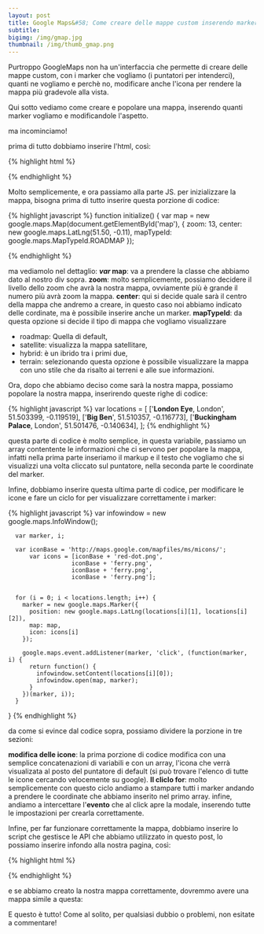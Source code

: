 ```yaml
---
layout: post
title: Google Maps&#58; Come creare delle mappe custom inserendo marker multipli e modificando le icone.
subtitle: 
bigimg: /img/gmap.jpg
thumbnail: /img/thumb_gmap.png
---
```


Purtroppo GoogleMaps non ha un'interfaccia che permette di creare delle mappe custom, con i marker che vogliamo (i puntatori per intenderci), quanti ne vogliamo e perchè no, modificare anche l'icona per rendere la mappa più gradevole alla vista.

Qui sotto vediamo come creare e popolare una mappa, inserendo quanti marker vogliamo e modificandole l'aspetto.

ma incominciamo!

prima di tutto dobbiamo inserire l'html, così:

{% highlight html %}
 <div id="map"></div>
{% endhighlight %}

Molto semplicemente, e ora passiamo alla parte JS.
per inizializzare la mappa, bisogna prima di tutto inserire questa porzione di codice:

{% highlight javascript %}
function initialize() {
var map = new google.maps.Map(document.getElementById('map'), {
        zoom: 13,
        center: new google.maps.LatLng(51.50, -0.11),
        mapTypeId: google.maps.MapTypeId.ROADMAP
      });

{% endhighlight %}

ma vediamolo nel dettaglio:
<b><i>var</i> map</b>: va a prendere la classe che abbiamo dato al nostro div sopra.
<b>zoom</b>: molto semplicemente, possiamo decidere il livello dello zoom che avrà la nostra mappa, ovviamente più è grande il numero più avrà zoom la mappa.
<b>center</b>: qui si decide quale sarà il centro della mappa che andremo a creare, in questo caso noi abbiamo indicato delle cordinate, ma è possibile inserire anche un marker.
<b>mapTypeId</b>: da questa opzione si decide il tipo di mappa che vogliamo visualizzare

* roadmap: Quella di default,
* satellite: visualizza la mappa satellitare,
* hybrid: è un ibrido tra i primi due,
* terrain: selezionando questa opzione è possibile visualizzare la mappa con uno stile che da risalto ai terreni e alle sue informazioni.

Ora, dopo che abbiamo deciso come sarà la nostra mappa, possiamo popolare la nostra mappa, inserirendo queste righe di codice:

{% highlight javascript %}
var locations = [
        ['<span style="font-weight: bold">London Eye</span>, London', 51.503399, -0.119519],
        ['<span style="font-weight: bold">Big Ben</span>', 51.510357, -0.116773],
        ['<span style="font-weight: bold">Buckingham Palace</span>, London', 51.501476, -0.140634],
      ];
{% endhighlight %}

questa parte di codice è molto semplice, in questa variabile, passiamo un array contentente le informazioni che ci servono per popolare la mappa, infatti nella prima parte inseriamo il markup e il testo che vogliamo che si visualizzi una volta cliccato sul puntatore, nella seconda parte le coordinate del marker.

Infine, dobbiamo inserire questa ultima parte di codice, per modificare le icone e fare un ciclo for per visualizzare correttamente i marker:

{% highlight javascript %}
 var infowindow = new google.maps.InfoWindow();
  
      var marker, i;
  
      var iconBase = 'http://maps.google.com/mapfiles/ms/micons/';
          var icons = [iconBase + 'red-dot.png',
                      iconBase + 'ferry.png',
                      iconBase + 'ferry.png',
                      iconBase + 'ferry.png'];
  
  
      for (i = 0; i < locations.length; i++) {  
        marker = new google.maps.Marker({
          position: new google.maps.LatLng(locations[i][1], locations[i][2]),
          map: map,
          icon: icons[i]
        });
  
        google.maps.event.addListener(marker, 'click', (function(marker, i) {
          return function() {
            infowindow.setContent(locations[i][0]);
            infowindow.open(map, marker);
          }
        })(marker, i));
      }
  }
{% endhighlight %}

da come si evince dal codice sopra, possiamo dividere la porzione in tre sezioni:

<b>modifica delle icone</b>: la prima porzione di codice modifica con una semplice concatenazioni di variabili e con un array, l'icona che verrà visualizata al posto del puntatore di default (si può trovare l'elenco di tutte le icone cercando velocemente su google).
<b>Il cliclo for</b>: molto semplicemente con questo ciclo andiamo a stampare tutti i marker andando a prendere le coordinate che abbiamo inserito nel primo array.
infine, andiamo a intercettare l'<b>evento</b> che al click apre la modale, inserendo tutte le impostazioni per crearla correttamente.

Infine, per far funzionare correttamente la mappa, dobbiamo inserire lo script che gestisce le API che abbiamo utilizzato in questo post, lo possiamo inserire infondo alla nostra pagina, così:

{% highlight html %}
 <script async defer src="https://maps.googleapis.com/maps/api/js?key=AIzaSyAgGqDyRzOb655kefklsqI12vpj2idk8Es&callback=initialize"> </script>
{% endhighlight %}

e se abbiamo creato la nostra mappa correttamente, dovremmo avere una mappa simile a questa: 

   <div id="map"></div>
      <script>
         function initialize() {
      
  
      var map = new google.maps.Map(document.getElementById('map'), {
        zoom: 13,
        center: new google.maps.LatLng(51.50, -0.11),
        mapTypeId: google.maps.MapTypeId.ROADMAP
      });
  
      var locations = [
        ['<span style="font-weight: bold">London Eye</span>, London', 51.503399, -0.119519],
        ['<span style="font-weight: bold">Big Ben</span>', 51.510357, -0.116773],
        ['<span style="font-weight: bold">Buckingham Palace</span>, London', 51.501476, -0.140634],
      ];
      
      var infowindow = new google.maps.InfoWindow();
  
      var marker, i;
  
      var iconBase = 'http://maps.google.com/mapfiles/ms/micons/';
          var icons = [iconBase + 'red-dot.png',
                      iconBase + 'ferry.png',
                      iconBase + 'ferry.png',
                      iconBase + 'ferry.png'];
  
  
      for (i = 0; i < locations.length; i++) {  
        marker = new google.maps.Marker({
          position: new google.maps.LatLng(locations[i][1], locations[i][2]),
          map: map,
          icon: icons[i]
        });
  
        google.maps.event.addListener(marker, 'click', (function(marker, i) {
          return function() {
            infowindow.setContent(locations[i][0]);
            infowindow.open(map, marker);
          }
        })(marker, i));
      }
  }
      </script>
      <script async defer
      src="https://maps.googleapis.com/maps/api/js?key=AIzaSyAgGqDyRzOb655kefklsqI12vpj2idk8Es&callback=initialize">
      </script>

E questo è tutto!
Come al solito, per qualsiasi dubbio o problemi, non esitate a commentare!

